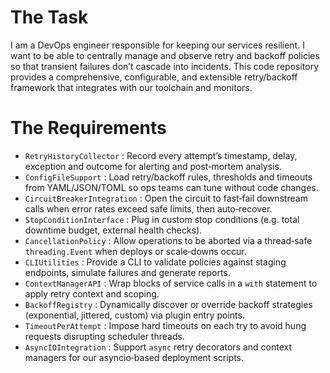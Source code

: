 # The Task

I am a DevOps engineer responsible for keeping our services resilient. I want to be able to centrally manage and observe retry and backoff policies so that transient failures don’t cascade into incidents. This code repository provides a comprehensive, configurable, and extensible retry/backoff framework that integrates with our toolchain and monitors.

# The Requirements

* `RetryHistoryCollector` : Record every attempt’s timestamp, delay, exception and outcome for alerting and post‐mortem analysis.  
* `ConfigFileSupport` : Load retry/backoff rules, thresholds and timeouts from YAML/JSON/TOML so ops teams can tune without code changes.  
* `CircuitBreakerIntegration` : Open the circuit to fast‐fail downstream calls when error rates exceed safe limits, then auto‐recover.  
* `StopConditionInterface` : Plug in custom stop conditions (e.g. total downtime budget, external health checks).  
* `CancellationPolicy` : Allow operations to be aborted via a thread‐safe `threading.Event` when deploys or scale‐downs occur.  
* `CLIUtilities` : Provide a CLI to validate policies against staging endpoints, simulate failures and generate reports.  
* `ContextManagerAPI` : Wrap blocks of service calls in a `with` statement to apply retry context and scoping.  
* `BackoffRegistry` : Dynamically discover or override backoff strategies (exponential, jittered, custom) via plugin entry points.  
* `TimeoutPerAttempt` : Impose hard timeouts on each try to avoid hung requests disrupting scheduler threads.  
* `AsyncIOIntegration` : Support `async` retry decorators and context managers for our asyncio‐based deployment scripts.  

